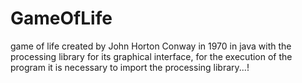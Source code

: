 # GameOfLife
game of life created by John Horton Conway in 1970 in java with the processing library for its graphical interface, for the execution of the program it is necessary to import the processing library...!
